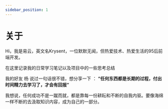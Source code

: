 ```yaml
---
sidebar_position: 1
---
```


# 关于

Hi，我是易云，英文名Krysent，一位默默无闻，但热爱技术、热爱生活的95后前端开发。

在这里记录我的日常学习笔记以及项目中的一些思考总结

我的好友 杨 说过一句话很不错，想分享一下 ： **“任何东西都是长期的过程，付出时间精力去学习了，才会有回报”** 

我想说，任何成功不是一蹴而就，都是靠每一份耕耘和不断的自我内驱。要像海绵一样不断的去汲取知识内容，成为自己的一部分。
